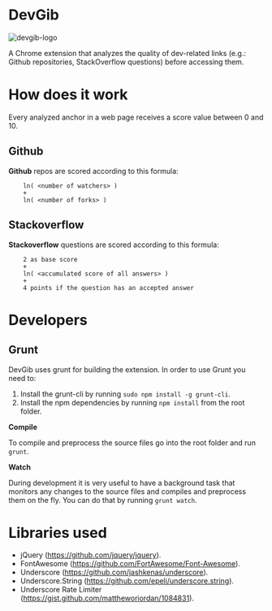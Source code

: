 DevGib
======

![devgib-logo](https://raw.github.com/iic-ninjas/DevGib/master/assets/icons/icon128.png)

A Chrome extension that analyzes the quality of dev-related links (e.g.: Github repositories, StackOverflow questions) before accessing them.

# How does it work #

Every analyzed anchor in a web page receives a score value between 0 and 10.

## Github ##

__Github__ repos are scored according to this formula:

```
    ln( <number of watchers> )
    +
    ln( <number of forks> )
```

## Stackoverflow ##

__Stackoverflow__ questions are scored according to this formula:

```
    2 as base score
    +
    ln( <accumulated score of all answers> )
    +
    4 points if the question has an accepted answer
```

# Developers

## Grunt ##

DevGib uses grunt for building the extension. In order to use Grunt you need to:

1. Install the grunt-cli by running ```sudo npm install -g grunt-cli```.
2. Install the npm dependencies by running ```npm install``` from the root folder.

__Compile__

To compile and preprocess the source files go into the root folder and run ```grunt```.

__Watch__

During development it is very useful to have a background task that monitors any changes to the source files and compiles and preprocess them on the fly. You can do that by running ```grunt watch```.


# Libraries used

- jQuery (https://github.com/jquery/jquery).
- FontAwesome (https://github.com/FortAwesome/Font-Awesome).
- Underscore (https://github.com/jashkenas/underscore).
- Underscore.String (https://github.com/epeli/underscore.string).
- Underscore Rate Limiter (https://gist.github.com/mattheworiordan/1084831).